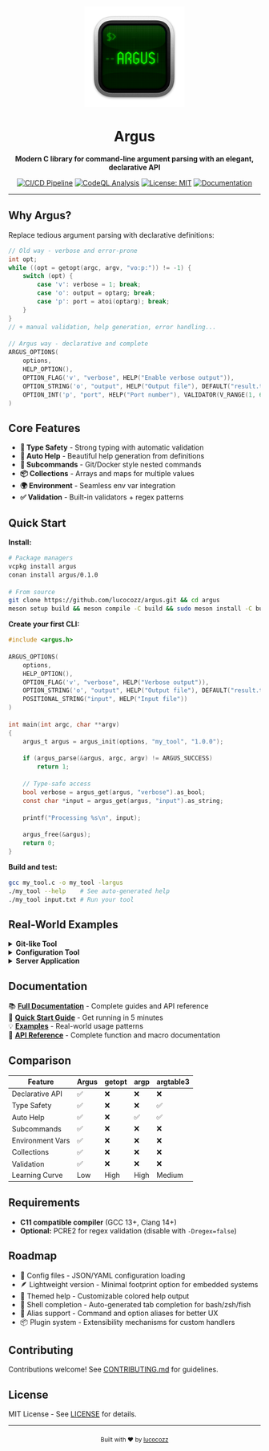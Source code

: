 <p align="center">
  <img src="docs/static/img/argus-logo.webp" alt="argus logo" width="200">
</p>

<h1 align="center">Argus</h1>

<p align="center">
  <strong>Modern C library for command-line argument parsing with an elegant, declarative API</strong>
</p>

<p align="center">
  <a href="https://github.com/lucocozz/argus/actions/workflows/ci-complete.yml"><img src="https://github.com/lucocozz/argus/actions/workflows/ci-complete.yml/badge.svg" alt="CI/CD Pipeline"></a>
  <a href="https://github.com/lucocozz/argus/actions/workflows/codeql.yml"><img src="https://github.com/lucocozz/argus/actions/workflows/codeql.yml/badge.svg" alt="CodeQL Analysis"></a>
  <a href="https://opensource.org/licenses/MIT"><img src="https://img.shields.io/badge/License-MIT-blue.svg" alt="License: MIT"></a>
  <a href="https://argus.readthedocs.io"><img src="https://img.shields.io/badge/docs-latest-blue.svg" alt="Documentation"></a>
</p>

---

## Why Argus?

Replace tedious argument parsing with declarative definitions:

```c
// Old way - verbose and error-prone
int opt;
while ((opt = getopt(argc, argv, "vo:p:")) != -1) {
    switch (opt) {
        case 'v': verbose = 1; break;
        case 'o': output = optarg; break;
        case 'p': port = atoi(optarg); break;
    }
}
// + manual validation, help generation, error handling...

// Argus way - declarative and complete
ARGUS_OPTIONS(
    options,
    HELP_OPTION(),
    OPTION_FLAG('v', "verbose", HELP("Enable verbose output")),
    OPTION_STRING('o', "output", HELP("Output file"), DEFAULT("result.txt")),
    OPTION_INT('p', "port", HELP("Port number"), VALIDATOR(V_RANGE(1, 65535)))
)
```

## Core Features

- **🎯 Type Safety** - Strong typing with automatic validation
- **📖 Auto Help** - Beautiful help generation from definitions  
- **🔧 Subcommands** - Git/Docker style nested commands
- **📦 Collections** - Arrays and maps for multiple values
- **🌍 Environment** - Seamless env var integration
- **✅ Validation** - Built-in validators + regex patterns

## Quick Start

**Install:**
```bash
# Package managers
vcpkg install argus
conan install argus/0.1.0

# From source
git clone https://github.com/lucocozz/argus.git && cd argus
meson setup build && meson compile -C build && sudo meson install -C build
```

**Create your first CLI:**
```c
#include <argus.h>

ARGUS_OPTIONS(
    options,
    HELP_OPTION(),
    OPTION_FLAG('v', "verbose", HELP("Verbose output")),
    OPTION_STRING('o', "output", HELP("Output file"), DEFAULT("result.txt")),
    POSITIONAL_STRING("input", HELP("Input file"))
)

int main(int argc, char **argv)
{
    argus_t argus = argus_init(options, "my_tool", "1.0.0");
    
    if (argus_parse(&argus, argc, argv) != ARGUS_SUCCESS)
        return 1;
    
    // Type-safe access
    bool verbose = argus_get(argus, "verbose").as_bool;
    const char *input = argus_get(argus, "input").as_string;
    
    printf("Processing %s\n", input);
    
    argus_free(&argus);
    return 0;
}
```

**Build and test:**
```bash
gcc my_tool.c -o my_tool -largus
./my_tool --help    # See auto-generated help
./my_tool input.txt # Run your tool
```

## Real-World Examples

<details>
<summary><strong>Git-like Tool</strong></summary>

```c
// Subcommands with their own options
ARGUS_OPTIONS(add_options,
    HELP_OPTION(),
    OPTION_FLAG('f', "force", HELP("Force add")),
    POSITIONAL_STRING("files", HELP("Files to add"))
)

ARGUS_OPTIONS(options,
    HELP_OPTION(),
    OPTION_FLAG('v', "verbose", HELP("Verbose output")),
    SUBCOMMAND("add", add_options, HELP("Add files"), ACTION(add_command)),
    SUBCOMMAND("status", status_options, HELP("Show status"), ACTION(status_command))
)

// Usage: ./vcs add --force file.txt
//        ./vcs status --verbose
```
</details>

<details>
<summary><strong>Configuration Tool</strong></summary>

```c
ARGUS_OPTIONS(options,
    HELP_OPTION(),
    // Array of tags
    OPTION_ARRAY_STRING('t', "tags", HELP("Resource tags")),
    // Key-value environment variables  
    OPTION_MAP_STRING('e', "env", HELP("Environment variables")),
    // Email validation with regex
    OPTION_STRING('n', "notify", HELP("Notification email"),
                 VALIDATOR(V_REGEX(ARGUS_RE_EMAIL)))
)

// Usage: ./config --tags=web,api --env=DEBUG=1,PORT=8080 --notify=admin@company.com
```
</details>

<details>
<summary><strong>Server Application</strong></summary>

```c
ARGUS_OPTIONS(options,
    HELP_OPTION(),
    // Load from environment with fallback
    OPTION_STRING('H', "host", HELP("Bind address"), 
                 ENV_VAR("HOST"), DEFAULT("0.0.0.0")),
    OPTION_INT('p', "port", HELP("Port number"),
              ENV_VAR("PORT"), VALIDATOR(V_RANGE(1, 65535)), DEFAULT(8080)),
    // Choice validation
    OPTION_STRING('l', "level", HELP("Log level"), DEFAULT("info"),
                 VALIDATOR(V_CHOICE_STR("debug", "info", "warn", "error")))
)

// Usage: ./server --host 0.0.0.0 --port 8080 --level debug
// Or:    HOST=api.example.com PORT=9000 ./server
```
</details>

## Documentation

📚 **[Full Documentation](https://argus.readthedocs.io)** - Complete guides and API reference  
🚀 **[Quick Start Guide](https://argus.readthedocs.io/getting-started/quickstart)** - Get running in 5 minutes  
💡 **[Examples](https://argus.readthedocs.io/examples)** - Real-world usage patterns  
🔧 **[API Reference](https://argus.readthedocs.io/api-reference)** - Complete function and macro documentation  

## Comparison

| Feature | Argus | getopt | argp | argtable3 |
|---------|-------|--------|------|-----------|
| Declarative API | ✅ | ❌ | ❌ | ❌ |
| Type Safety | ✅ | ❌ | ❌ | ✅ |
| Auto Help | ✅ | ❌ | ✅ | ✅ |
| Subcommands | ✅ | ❌ | ❌ | ❌ |
| Environment Vars | ✅ | ❌ | ❌ | ❌ |
| Collections | ✅ | ❌ | ❌ | ❌ |
| Validation | ✅ | ❌ | ❌ | ❌ |
| Learning Curve | Low | High | High | Medium |

## Requirements

- **C11 compatible compiler** (GCC 13+, Clang 14+)
- **Optional:** PCRE2 for regex validation (disable with `-Dregex=false`)

## Roadmap

- 📄 Config files - JSON/YAML configuration loading
- 🪶 Lightweight version - Minimal footprint option for embedded systems
- 🎨 Themed help - Customizable colored help output
- 📁 Shell completion - Auto-generated tab completion for bash/zsh/fish
- 🔗 Alias support - Command and option aliases for better UX
- 📦 Plugin system - Extensibility mechanisms for custom handlers

## Contributing

Contributions welcome! See [CONTRIBUTING.md](CONTRIBUTING.md) for guidelines.

## License

MIT License - See [LICENSE](LICENSE) for details.

---

<p align="center">
  <sub>Built with ❤️ by <a href="https://github.com/lucocozz">lucocozz</a></sub>
</p>
